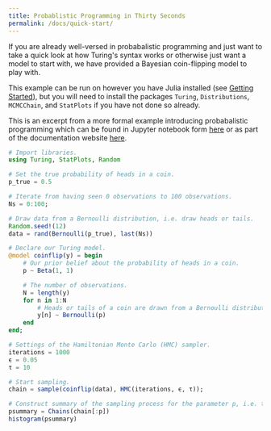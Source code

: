 ```yaml
---
title: Probablistic Programming in Thirty Seconds
permalink: /docs/quick-start/
---
```


If you are already well-versed in probabalistic programming and just want to take a quick look at how Turing's syntax works or otherwise just want a model to start with, we have provided a Bayesian coin-flipping model to play with.


This example can be run on however you have Julia installed (see [Getting Started](get-started.md)), but you will need to install the packages `Turing`, `Distributions`, `MCMCChain`, and `StatPlots` if you have not done so already.


This is an excerpt from a more formal example introducing probabalistic programming which can be found in Jupyter notebook form [here](https://github.com/TuringLang/TuringTutorials/blob/master/0_Introduction.ipynb) or as part of the documentation website [here](0_Introduction.md).


```julia
# Import libraries.
using Turing, StatPlots, Random

# Set the true probability of heads in a coin.
p_true = 0.5

# Iterate from having seen 0 observations to 100 observations.
Ns = 0:100;

# Draw data from a Bernoulli distribution, i.e. draw heads or tails.
Random.seed!(12)
data = rand(Bernoulli(p_true), last(Ns))

# Declare our Turing model.
@model coinflip(y) = begin
    # Our prior belief about the probability of heads in a coin.
    p ~ Beta(1, 1)

    # The number of observations.
    N = length(y)
    for n in 1:N
        # Heads or tails of a coin are drawn from a Bernoulli distribution.
        y[n] ~ Bernoulli(p)
    end
end;

# Settings of the Hamiltonian Monte Carlo (HMC) sampler.
iterations = 1000
ϵ = 0.05
τ = 10

# Start sampling.
chain = sample(coinflip(data), HMC(iterations, ϵ, τ));

# Construct summary of the sampling process for the parameter p, i.e. the probability of heads in a coin.
psummary = Chains(chain[:p])
histogram(psummary)
```

